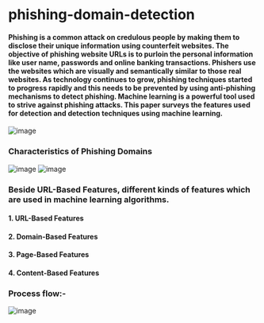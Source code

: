 # phishing-domain-detection
#### Phishing is a common attack on credulous people by making them to disclose their unique information using counterfeit websites. The objective of phishing website URLs is to purloin the personal information like user name, passwords and online banking transactions. Phishers use the websites which are visually and semantically similar to those real websites. As technology continues to grow, phishing techniques started to progress rapidly and this needs to be prevented by using anti-phishing mechanisms to detect phishing. Machine learning is a powerful tool used to strive against phishing attacks. This paper surveys the features used for detection and detection techniques using machine learning.
![image](https://github.com/Rohitkommu/phishing-domain-detection/assets/123623873/9b84d236-afdd-444d-bfbb-2349f69d077f)

### Characteristics of Phishing Domains
![image](https://github.com/Rohitkommu/phishing-domain-detection/assets/123623873/d87ecc1f-c3a0-49dd-b8dd-0cf60b8a9e38)
![image](https://github.com/Rohitkommu/phishing-domain-detection/assets/123623873/c8337fdd-5322-4c1d-98d9-f2e8dd3d6801)
### Beside URL-Based Features, different kinds of features which are used in machine learning algorithms.
#### 1.	URL-Based Features
#### 2.	Domain-Based Features
#### 3.	Page-Based Features
#### 4.	Content-Based Features

### Process flow:-
![image](https://github.com/Rohitkommu/phishing-domain-detection/assets/123623873/5c23b3d0-a0fb-4af8-a67f-ec512291c61d)



